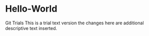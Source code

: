# Hello-World
Git Trials
This is a trial text version
the changes here are additional descriptive text inserted.
